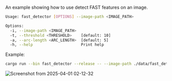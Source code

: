 An example showing how to use detect FAST features on an image.

```bash
Usage: fast_detector [OPTIONS] --image-path <IMAGE_PATH>

Options:
  -i, --image-path <IMAGE_PATH>
  -t, --threshold <THRESHOLD>    [default: 10]
  -a, --arc-length <ARC_LENGTH>  [default: 5]
  -h, --help                     Print help
```

Example:

```bash
cargo run --bin fast_detector --release -- --image-path ./data/fast_detector/test.jpg
```
![Screenshot from 2025-04-01 02-12-32](https://github.com/user-attachments/assets/8e81073b-d246-4dc4-b64e-d7595c66ffd3)
